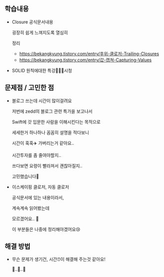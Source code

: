 ## 학습내용

- Closure 공식문서내용

   

  굉장히 쉽게 느껴지도록 열심히

   

  정리

  - https://bekangkyung.tistory.com/entry/후위-클로저-Trailing-Closures
  - https://bekangkyung.tistory.com/entry/값-캡쳐-Capturing-Values

- SOLID 원칙에대한 특강👨🏻‍🏫시청

## **문제점 / 고민한 점**

- 블로그 쓰는데 시간이 많이걸려요

  저번에 zedd의 블로그 관련 특가을 보고나서

  Swift에 갓 입문한 사람을 이해시킨다는 목적으로

  세세한거 하나하나 꼼꼼히 설명을 적다보니

  시간이 훅훅✈️ 가버리는거 같아요..

  시간투자를 좀 줄여야할지..

  쓰다보면 요령이 빨라져서 괜찮아질지..

  고민했습니다🤔

- 이스케이핑 클로저, 자동 클로저

  공식문서에 있는 내용이라서,

  계속계속 읽어봤는데

  모르겠어요.. 🤯

  이 부분들은 나중에 정리해야겠어요😢

## **해결 방법**

- 무슨 문제가 생기건, 시간⏰이 해결해 주는것 같아요!

  🐢..🐢..🐢